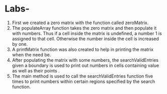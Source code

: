 # Labs-

1) First we created a zero matrix with the function called zeroMatrix. 
2) The populateArray function takes the zero matrix and then populate it with numbers. Thus if a cell inside the matrix is undefined, a number 1 is assigned to that
cell. Otherwise the number inside the cell is increased by one. 
4) A printMatrix function was also created to help in printing the matrix when the need be. 
5) After populating the matrix with some numbers, the searchValidEntries given a boundary is used to print out numbers in cells containing 
value as well as their points . 
7) The main method is used to call the searchValidEntries function five times to print numbers within certain regions specified by the search function. 
